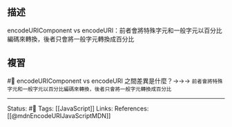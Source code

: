## 描述

encodeURIComponent vs encodeURI：前者會將特殊字元和一般字元以百分比編碼來轉換，後者只會將一般字元轉換成百分比

## 複習
#🧠 encodeURIComponent vs encodeURI 之間差異是什麼？->->-> `前者會將特殊字元和一般字元以百分比編碼來轉換，後者只會將一般字元轉換成百分比`
<!--SR:!2022-07-28,10,250-->


---
Status: #🌱 
Tags:
[[JavaScript]]
Links:
References:
[[@mdnEncodeURIJavaScriptMDN]]